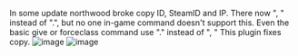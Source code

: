 In some update northwood broke copy ID, SteamID and IP. There now ", " instead of ".", but no one in-game command doesn't support this.
Even the basic give or forceclass command use "." instead of ", "
This plugin fixes copy.
![image](https://github.com/user-attachments/assets/9167a219-ea81-4904-b7bc-4c84092126e0)
![image](https://github.com/user-attachments/assets/f96a4986-604f-475a-9c13-593954cad3fd)
